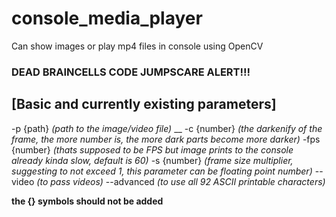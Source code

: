 # console_media_player
Can show images or play mp4 files in console using OpenCV

### DEAD BRAINCELLS CODE JUMPSCARE ALERT!!!

## [Basic and currently existing parameters]

-p {path} *(path to the image/video file)* __
-c {number} *(the darkenify of the frame, the more number is, the more dark parts become more darker)*
-fps {number} *(thats supposed to be FPS but image prints to the console already kinda slow, default is 60)*
-s {number} *(frame size multiplier, suggesting to not exceed 1, this parameter can be floating point number)*
--video *(to pass videos)*
--advanced *(to use all 92 ASCII printable characters)*

**the {} symbols should not be added**
